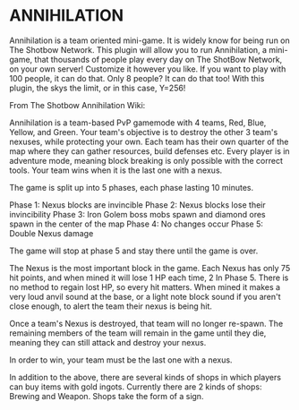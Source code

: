 ANNIHILATION
========================

Annihilation is a team oriented mini-game. It is widely know for being run on The Shotbow Network. This plugin will allow you to run Annihilation, a mini-game, that thousands of people play every day on The ShotBow Network, on your own server! Customize it however you like. If you want to play with 100 people, it can do that. Only 8 people? It can do that too! With this plugin, the skys the limit, or in this case, Y=256!

From The Shotbow Annihilation Wiki:

Annihilation is a team-based PvP gamemode with 4 teams, Red, Blue, Yellow, and Green. Your team's objective is to destroy the other 3 team's nexuses, while protecting your own. Each team has their own quarter of the map where they can gather resources, build defenses etc. Every player is in adventure mode, meaning block breaking is only possible with the correct tools. Your team wins when it is the last one with a nexus.

The game is split up into 5 phases, each phase lasting 10 minutes.

Phase 1: Nexus blocks are invincible
Phase 2: Nexus blocks lose their invincibility
Phase 3: Iron Golem boss mobs spawn and diamond ores spawn in the center of the map
Phase 4: No changes occur
Phase 5: Double Nexus damage

The game will stop at phase 5 and stay there until the game is over.

The Nexus is the most important block in the game. Each Nexus has only 75 hit points, and when mined it will lose 1 HP each time, 2 In Phase 5. There is no method to regain lost HP, so every hit matters. When mined it makes a very loud anvil sound at the base, or a light note block sound if you aren't close enough, to alert the team their nexus is being hit.

Once a team's Nexus is destroyed, that team will no longer re-spawn. The remaining members of the team will remain in the game until they die, meaning they can still attack and destroy your nexus.

In order to win, your team must be the last one with a nexus.

In addition to the above, there are several kinds of shops in which players can buy items with gold ingots. Currently there are 2 kinds of shops: Brewing and Weapon. Shops take the form of a sign.
